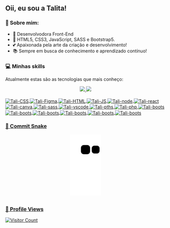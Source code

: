 ## Oii, eu sou a Talita!


### :book: Sobre mim:
- 🥇 Desenvolvodora Front-End
- 🌱 HTML5, CSS3, JavaScript, SASS e Bootstrap5.
- 💕 Apaixonada pela arte da criação e desenvolvimento!
- 📚 Sempre em busca de conhecimento e aprendizado contínuo!


### :computer:  Minhas skills
Atualmente estas são as tecnologias que mais conheço:

<div align="center">
  <a href="https://github.com/TalitaGD">
  <img height="130em" src="https://github-readme-stats.vercel.app/api?username=TalitaGD&show_icons=true&theme=dracula&include_all_commits=true&count_private=true"/>
  <img height="130em" src="https://github-readme-stats.vercel.app/api/top-langs/?username=TalitaGD&layout=compact&langs_count=7&theme=dracula"/></div>

</div>
  <div style="display: inline_block"><br>
  <img align="center" alt="Tali-CSS" height="30" width="40" src="https://cdn.jsdelivr.net/gh/devicons/devicon/icons/css3/css3-original.svg">
  <img align="center" alt="Tali-Figma" height="30" width="40" src="https://cdn.jsdelivr.net/gh/devicons/devicon/icons/figma/figma-original.svg">
  <img align="center" alt="Tali-HTML" height="30" width="40" src="https://cdn.jsdelivr.net/gh/devicons/devicon/icons/html5/html5-original.svg">
  <img align="center" alt="Tali-JS" height="30" width="40" src="https://cdn.jsdelivr.net/gh/devicons/devicon/icons/javascript/javascript-original.svg">
  <img align="center" alt="Tali-node" height="30" width="40" src="https://cdn.jsdelivr.net/gh/devicons/devicon/icons/nodejs/nodejs-original.svg">
  <img align="center" alt="Tali-react" height="30" width="40" src="https://cdn.jsdelivr.net/gh/devicons/devicon/icons/react/react-original.svg">
  <img align="center" alt="Tali-canva" height="30" width="40" src="https://cdn.jsdelivr.net/gh/devicons/devicon/icons/canva/canva-original.svg">
  <img align="center" alt="Tali-sass" height="30" width="40" src="https://cdn.jsdelivr.net/gh/devicons/devicon/icons/sass/sass-original.svg">
  <img align="center" alt="Tali-vscode" height="30" width="40" src="https://cdn.jsdelivr.net/gh/devicons/devicon/icons/vscode/vscode-original.svg">
  <img align="center" alt="Tali-pths" height="30" width="40" src="https://cdn.jsdelivr.net/gh/devicons/devicon/icons/photoshop/photoshop-plain.svg">
  <img align="center" alt="Tali-php" height="30" width="40" src="https://cdn.jsdelivr.net/gh/devicons/devicon/icons/slack/slack-original.svg">  
  <img align="center" alt="Tali-boots" height="30" width="40" src="https://cdn.jsdelivr.net/gh/devicons/devicon/icons/bootstrap/bootstrap-plain.svg" />
  <img align="center" alt="Tali-boots" height="30" width="40" src="https://cdn.jsdelivr.net/gh/devicons/devicon/icons/tailwindcss/tailwindcss-plain.svg"/>
  <img align="center" alt="Tali-boots" height="30" width="40" src="https://cdn.jsdelivr.net/gh/devicons/devicon/icons/vuejs/vuejs-original.svg" />
  <img align="center" alt="Tali-boots" height="30" width="40" src="https://cdn.jsdelivr.net/gh/devicons/devicon/icons/svelte/svelte-original.svg" />
  <img align="center" alt="Tali-boots" height="30" width="40" src="https://cdn.jsdelivr.net/gh/devicons/devicon/icons/xd/xd-plain.svg" />     
  <img align="center" alt="Tali-boots" height="30" width="40" src="https://cdn.jsdelivr.net/gh/devicons/devicon/icons/illustrator/illustrator-plain.svg" />   
</div>

### :snake:  Commit Snake

<div align="center">
  
   ![Snake animation](https://github.com/TalitaGD/TalitaGD/blob/output/github-contribution-grid-snake.svg) 
   
</div>

##
### :eyes: Profile Views
<p align="center">


![Visitor Count](https://profile-counter.glitch.me/{TalitaGD}/count.svg)
</p>
